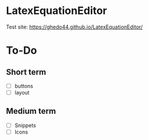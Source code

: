 # LatexEquationEditor
Test site: https://ghedo44.github.io/LatexEquationEditor/

# To-Do
## Short term
- [ ] buttons
- [ ] layout

## Medium term
- [ ] Snippets
- [ ] Icons
